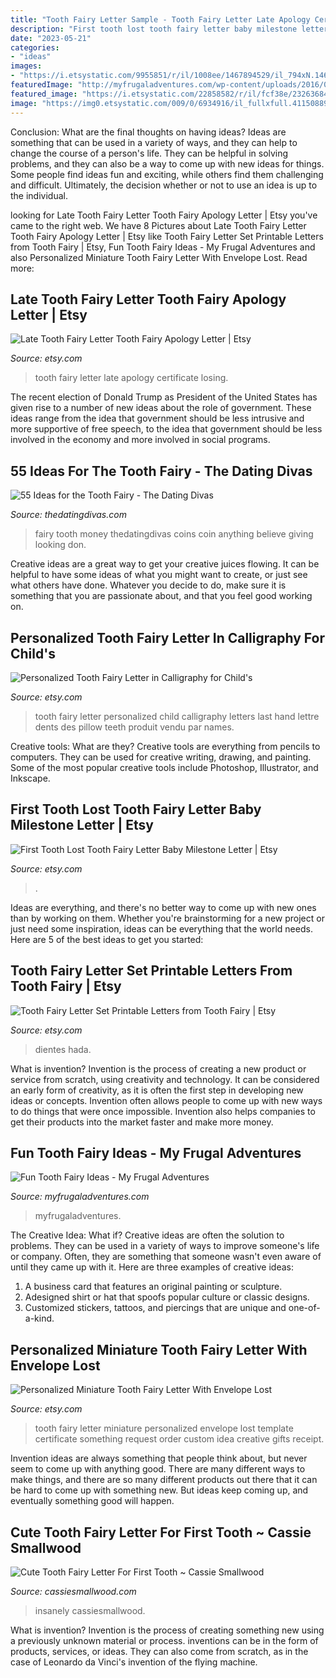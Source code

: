 ```yaml
---
title: "Tooth Fairy Letter Sample - Tooth Fairy Letter Late Apology Certificate Losing"
description: "First tooth lost tooth fairy letter baby milestone letter"
date: "2023-05-21"
categories:
- "ideas"
images:
- "https://i.etsystatic.com/9955851/r/il/1008ee/1467894529/il_794xN.1467894529_5phy.jpg"
featuredImage: "http://myfrugaladventures.com/wp-content/uploads/2016/03/Fun-Tooth-Fairy-Ideas-for-Kids-.jpg"
featured_image: "https://i.etsystatic.com/22858582/r/il/fcf38e/2326368461/il_794xN.2326368461_mubr.jpg"
image: "https://img0.etsystatic.com/009/0/6934916/il_fullxfull.411508896_d4fa.jpg"
---
```



Conclusion: What are the final thoughts on having ideas?
Ideas are something that can be used in a variety of ways, and they can help to change the course of a person's life. They can be helpful in solving problems, and they can also be a way to come up with new ideas for things. Some people find ideas fun and exciting, while others find them challenging and difficult. Ultimately, the decision whether or not to use an idea is up to the individual.

	

		
looking for Late Tooth Fairy Letter Tooth Fairy Apology Letter | Etsy you've came to the right web. We have 8 Pictures about Late Tooth Fairy Letter Tooth Fairy Apology Letter | Etsy like Tooth Fairy Letter Set Printable Letters from Tooth Fairy | Etsy, Fun Tooth Fairy Ideas - My Frugal Adventures and also Personalized Miniature Tooth Fairy Letter With Envelope Lost. Read more:
		
    
## Late Tooth Fairy Letter Tooth Fairy Apology Letter | Etsy

<img loading=lazy src="https://i.etsystatic.com/9955851/r/il/1008ee/1467894529/il_794xN.1467894529_5phy.jpg" onerror="this.onerror=null;this.src='https://tse3.mm.bing.net/th?id=OIP.btoOMh3RyBYRQDm3PMnu5wHaGN&amp;pid=15.1';" alt="Late Tooth Fairy Letter Tooth Fairy Apology Letter | Etsy">

_Source: etsy.com_

>tooth fairy letter late apology certificate losing. 

	

The recent election of Donald Trump as President of the United States has given rise to a number of new ideas about the role of government. These ideas range from the idea that government should be less intrusive and more supportive of free speech, to the idea that government should be less involved in the economy and more involved in social programs.

    
## 55 Ideas For The Tooth Fairy - The Dating Divas

<img loading=lazy src="http://www.thedatingdivas.com/wp-content/uploads/2016/07/Tooth-Fairy-Idea-41-45.jpg" onerror="this.onerror=null;this.src='https://tse2.mm.bing.net/th?id=OIP.7fX3oBNHE_Ej-ZeDzyeJFgHaMy&amp;pid=15.1';" alt="55 Ideas for the Tooth Fairy - The Dating Divas">

_Source: thedatingdivas.com_

>fairy tooth money thedatingdivas coins coin anything believe giving looking don. 

	

Creative ideas are a great way to get your creative juices flowing. It can be helpful to have some ideas of what you might want to create, or just see what others have done. Whatever you decide to do, make sure it is something that you are passionate about, and that you feel good working on.

    
## Personalized Tooth Fairy Letter In Calligraphy For Child&#039;s

<img loading=lazy src="https://img0.etsystatic.com/016/0/5793394/il_fullxfull.448849566_6ft8.jpg" onerror="this.onerror=null;this.src='https://tse1.mm.bing.net/th?id=OIP.WKIvQI3CYgBgWq90rMtxpQHaFj&amp;pid=15.1';" alt="Personalized Tooth Fairy Letter in Calligraphy for Child&#039;s">

_Source: etsy.com_

>tooth fairy letter personalized child calligraphy letters last hand lettre dents des pillow teeth produit vendu par names. 

	

Creative tools: What are they?
Creative tools are everything from pencils to computers. They can be used for creative writing, drawing, and painting. Some of the most popular creative tools include Photoshop, Illustrator, and Inkscape.

    
## First Tooth Lost Tooth Fairy Letter Baby Milestone Letter | Etsy

<img loading=lazy src="https://i.etsystatic.com/14390585/r/il/efc5fa/1137747586/il_794xN.1137747586_7vtg.jpg" onerror="this.onerror=null;this.src='https://tse3.mm.bing.net/th?id=OIP.-QRAbnb7LgpFR8thYkwowQHaJQ&amp;pid=15.1';" alt="First Tooth Lost Tooth Fairy Letter Baby Milestone Letter | Etsy">

_Source: etsy.com_

>. 

	

Ideas are everything, and there's no better way to come up with new ones than by working on them. Whether you're brainstorming for a new project or just need some inspiration, ideas can be everything that the world needs. Here are 5 of the best ideas to get you started: 

    
## Tooth Fairy Letter Set Printable Letters From Tooth Fairy | Etsy

<img loading=lazy src="https://i.etsystatic.com/22858582/r/il/fcf38e/2326368461/il_794xN.2326368461_mubr.jpg" onerror="this.onerror=null;this.src='https://tse4.mm.bing.net/th?id=OIP.JGb67Kw8D7ombwfl2N0VEAHaKe&amp;pid=15.1';" alt="Tooth Fairy Letter Set Printable Letters from Tooth Fairy | Etsy">

_Source: etsy.com_

>dientes hada. 

	

What is invention?
Invention is the process of creating a new product or service from scratch, using creativity and technology. It can be considered an early form of creativity, as it is often the first step in developing new ideas or concepts. Invention often allows people to come up with new ways to do things that were once impossible. Invention also helps companies to get their products into the market faster and make more money.

    
## Fun Tooth Fairy Ideas - My Frugal Adventures

<img loading=lazy src="http://myfrugaladventures.com/wp-content/uploads/2016/03/Fun-Tooth-Fairy-Ideas-for-Kids-.jpg" onerror="this.onerror=null;this.src='https://tse1.mm.bing.net/th?id=OIP.WkY1FsTRwp3B8BubI_jkxwHaKf&amp;pid=15.1';" alt="Fun Tooth Fairy Ideas - My Frugal Adventures">

_Source: myfrugaladventures.com_

>myfrugaladventures. 

	

The Creative Idea: What if?
Creative ideas are often the solution to problems. They can be used in a variety of ways to improve someone's life or company. Often, they are something that someone wasn't even aware of until they came up with it. Here are three examples of creative ideas: 
1. A business card that features an original painting or sculpture. 
2. Adesigned shirt or hat that spoofs popular culture or classic designs. 
3. Customized stickers, tattoos, and piercings that are unique and one-of-a-kind.

    
## Personalized Miniature Tooth Fairy Letter With Envelope Lost

<img loading=lazy src="https://img0.etsystatic.com/009/0/6934916/il_fullxfull.411508896_d4fa.jpg" onerror="this.onerror=null;this.src='https://tse3.mm.bing.net/th?id=OIP.jjnFQcO6pj7MPkU8k64_AAHaFj&amp;pid=15.1';" alt="Personalized Miniature Tooth Fairy Letter With Envelope Lost">

_Source: etsy.com_

>tooth fairy letter miniature personalized envelope lost template certificate something request order custom idea creative gifts receipt. 

	

Invention ideas are always something that people think about, but never seem to come up with anything good. There are many different ways to make things, and there are so many different products out there that it can be hard to come up with something new. But ideas keep coming up, and eventually something good will happen.

    
## Cute Tooth Fairy Letter For First Tooth ~ Cassie Smallwood

<img loading=lazy src="https://www.cassiesmallwood.com/wp-content/uploads/2021/07/Tooth-Fairy-letter-first-tooth-2-1024x1024.png" onerror="this.onerror=null;this.src='https://tse2.mm.bing.net/th?id=OIP.Nx-enloePHOrd5w6Y5k-SAHaHa&amp;pid=15.1';" alt="Cute Tooth Fairy Letter For First Tooth ~ Cassie Smallwood">

_Source: cassiesmallwood.com_

>insanely cassiesmallwood. 

	

What is invention?
Invention is the process of creating something new using a previously unknown material or process. inventions can be in the form of products, services, or ideas. They can also come from scratch, as in the case of Leonardo da Vinci's invention of the flying machine.

